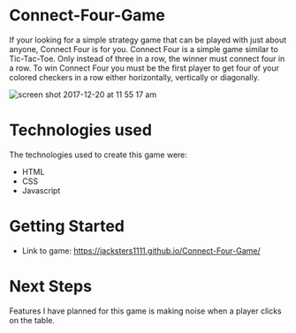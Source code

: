 # Connect-Four-Game
If your looking for a simple strategy game that can be played with just about anyone, Connect Four is for you. Connect Four is a simple game similar to Tic-Tac-Toe. Only instead of three in a row, the winner must connect four in a row. To win Connect Four you must be the first player to get four of your colored checkers in a row either horizontally, vertically or diagonally.

![screen shot 2017-12-20 at 11 55 17 am](https://user-images.githubusercontent.com/33438947/34225871-c0606c72-e57c-11e7-8fce-b0092d125565.png)

# Technologies used
The technologies used to create this game were:
* HTML
* CSS
* Javascript

# Getting Started
* Link to game: https://jacksters1111.github.io/Connect-Four-Game/

# Next Steps
Features I have planned for this game is making noise when a player clicks on the table.
